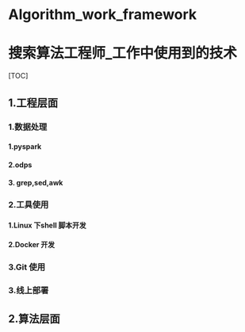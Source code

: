 # Algorithm_work_framework
# 搜索算法工程师_工作中使用到的技术

[TOC]

## 1.工程层面

### 1.数据处理

#### 1.pyspark

#### 2.odps

#### 3. grep,sed,awk



### 2.工具使用

#### 1.Linux 下shell 脚本开发

#### 2.Docker 开发

### 3.Git 使用





### 3.线上部署



## 2.算法层面
